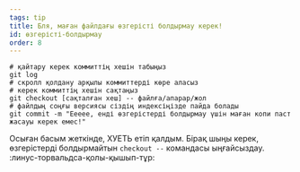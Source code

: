 ```yaml
---
tags: tip
title: Бля, маған файлдағы өзгерісті болдырмау керек!
id: өзгерісті-болдырмау
order: 8
---
```


```git
# қайтару керек коммиттің хешін табыңыз
git log
# скролл қолдану арқылы коммиттерді көре аласыз
# керек коммиттің хешін сақтаңыз
git checkout [сақталған хеш] -- файлға/апарар/жол
# файлдың соңғы версиясы сіздің индексіңізде пайда болады
git commit -m "Еееее, енді өзгерістерді болдырмау үшін маған копи паст жасауы керек емес!"
```

Осыған басым жеткінде, ХУЕТЬ етіп қалдым. Бірақ шыңы керек, өзгерістерді болдырмайтын `checkout --` командасы ыңғайсыздау. :линус-торвальдса-қолы-қышып-тұр:
